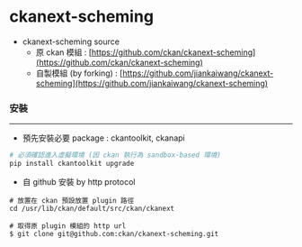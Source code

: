 # ckanext-scheming

<script type="text/javascript" src="../js/general.js"></script>

* ckanext-scheming source 
  * 原 ckan 模組 : [https://github.com/ckan/ckanext-scheming](https://github.com/ckan/ckanext-scheming) 
  * 自製模組 (by forking) : [https://github.com/jiankaiwang/ckanext-scheming](https://github.com/jiankaiwang/ckanext-scheming)

### 安裝
---

* 預先安裝必要 package : ckantoolkit, ckanapi

```bash
# 必須確認進入虛擬環境 (因 ckan 執行為 sandbox-based 環境)
pip install ckantoolkit upgrade
```

* 自 github 安裝 by http protocol

```
# 放置在 ckan 預設放置 plugin 路徑
cd /usr/lib/ckan/default/src/ckan/ckanext

# 取得原 plugin 模組的 http url
$ git clone git@github.com:ckan/ckanext-scheming.git
```

###
